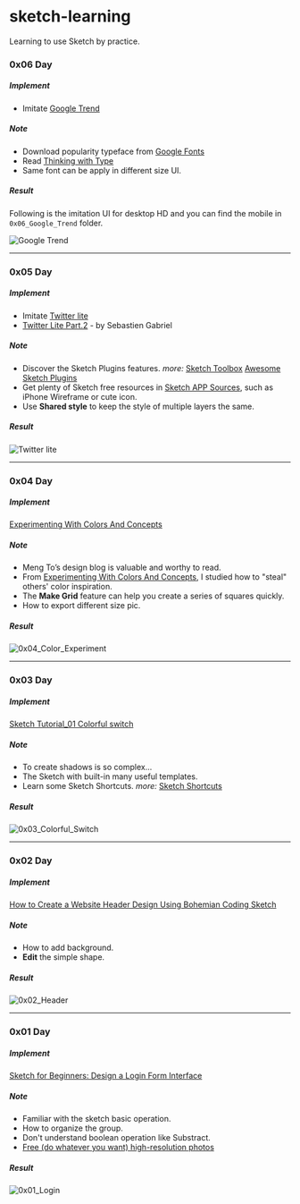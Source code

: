 # sketch-learning

Learning to use Sketch by practice.


### 0x06 Day

##### Implement

- Imitate [Google Trend](https://www.google.com/trends/2014/)

##### Note

- Download popularity typeface from [Google Fonts](http://www.google.com/fonts)
- Read [Thinking with Type](http://www.thinkingwithtype.com/contents/letter/)
- Same font can be apply in different size UI.

##### Result

Following is the imitation UI for desktop HD and you can find the mobile in `0x06_Google_Trend` folder.

![Google Trend](http://7u2m4t.com1.z0.glb.clouddn.com/google_trend_desktop.png)

-----


### 0x05 Day

##### Implement

- Imitate [Twitter lite](http://sgabriel.dunked.com/twitter-lite)
- [Twitter Lite Part.2](https://dribbble.com/shots/1448949-Twitter-Lite-Part2/attachments/214121) - by Sebastien Gabriel

##### Note

- Discover the Sketch Plugins features.   *more:* [Sketch Toolbox](http://sketchtoolbox.com/) [Awesome Sketch Plugins](http://awesome-sket.ch/)
- Get plenty of Sketch free resources in [Sketch APP Sources](http://www.sketchappsources.com/), such as iPhone Wireframe or cute icon.
- Use **Shared style** to keep the style of multiple layers the same.

##### Result

![Twitter lite](http://7u2m4t.com1.z0.glb.clouddn.com/bottom.png)

-----

### 0x04 Day

##### Implement

[Experimenting With Colors And Concepts](http://blog.mengto.com/experimenting-colors-concepts/)

##### Note

- Meng To’s design blog is valuable and worthy to read.
- From [Experimenting With Colors And Concepts](http://blog.mengto.com/experimenting-colors-concepts/), I studied how to "steal" others' color inspiration.
- The **Make Grid** feature can help you create a series of squares quickly.
- How to export different size pic.

##### Result

![0x04_Color_Experiment](http://7u2m4t.com1.z0.glb.clouddn.com/color_experiment.png)

-----

### 0x03 Day

##### Implement

[Sketch Tutorial_01 Colorful switch](https://medium.com/google-design/sketch-tutorial_01-b76271a095e3)

##### Note

- To create shadows is so complex...
- The Sketch with built-in many useful templates.
- Learn some Sketch Shortcuts.    *more:* [Sketch Shortcuts](http://sketchshortcuts.com/)

##### Result

![0x03_Colorful_Switch](http://7u2m4t.com1.z0.glb.clouddn.com/colorful_switch@2x.png)

-----

### 0x02 Day

##### Implement

[How to Create a Website Header Design Using Bohemian Coding Sketch](http://medialoot.com/blog/how-to-create-a-website-header-design-using-bohemian-coding-sketch/)

##### Note

- How to add background.
- **Edit** the simple shape.

##### Result

![0x02_Header](http://7u2m4t.com1.z0.glb.clouddn.com/02header.png)

-----

### 0x01 Day

##### Implement

[Sketch for Beginners: Design a Login Form Interface](http://webdesign.tutsplus.com/tutorials/sketch-for-beginners-design-a-login-form-interface--cms-21534)

##### Note

- Familiar with the sketch basic operation. 
- How to organize the group.
- Don't understand boolean operation like Substract.
- [Free (do whatever you want) high-resolution photos](https://unsplash.com/)

##### Result

![0x01_Login](http://7u2m4t.com1.z0.glb.clouddn.com/ui-login.png)
